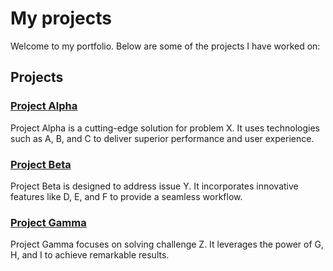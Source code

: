 # My projects

Welcome to my portfolio. Below are some of the projects I have worked on:

## Projects

### [Project Alpha](https://github.com/yourusername/project-alpha)
Project Alpha is a cutting-edge solution for problem X. It uses technologies such as A, B, and C to deliver superior performance and user experience.

### [Project Beta](https://github.com/yourusername/project-beta)
Project Beta is designed to address issue Y. It incorporates innovative features like D, E, and F to provide a seamless workflow.

### [Project Gamma](https://github.com/yourusername/project-gamma)
Project Gamma focuses on solving challenge Z. It leverages the power of G, H, and I to achieve remarkable results.
